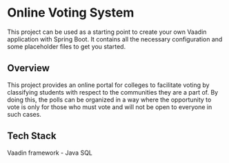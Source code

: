 # Online Voting System

This project can be used as a starting point to create your own Vaadin application with Spring Boot.
It contains all the necessary configuration and some placeholder files to get you started.

## Overview

This project provides an online portal for colleges to facilitate voting by classifying students with respect to the communities they are a part of. By doing this, the polls can be organized in a way where the opportunity to vote is only for those who must vote and will not be open to everyone in such cases.

## Tech Stack

Vaadin framework - Java
SQL
